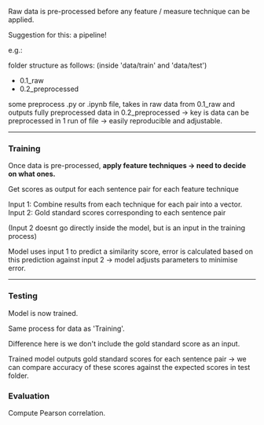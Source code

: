 Raw data is pre-processed before any feature / measure technique can be applied.

Suggestion for this: a pipeline!

e.g.:

folder structure as follows:
(inside 'data/train' and 'data/test')
- 0.1_raw
- 0.2_preprocessed

some preprocess .py or .ipynb file, takes in raw data from 0.1_raw and outputs fully preprocessed data in 0.2_preprocessed
 -> key is data can be preprocessed in 1 run of file -> easily reproducible and adjustable. 

---

### Training

Once data is pre-processed, **apply feature techniques -> need to decide on what ones.**

Get scores as output for each sentence pair for each feature technique

Input 1: Combine results from each technique for each pair into a vector.
Input 2: Gold standard scores corresponding to each sentence pair

(Input 2 doesnt go directly inside the model, but is an input in the training process)

Model uses input 1 to predict a similarity score, error is calculated based on this prediction against input 2 -> model adjusts parameters to minimise error.


---

### Testing

Model is now trained.

Same process for data as 'Training'.

Difference here is we don't include the gold standard score as an input.

Trained model outputs gold standard scores for each sentence pair -> we can compare accuracy of these scores against the expected scores in test folder.

### Evaluation

Compute Pearson correlation.

